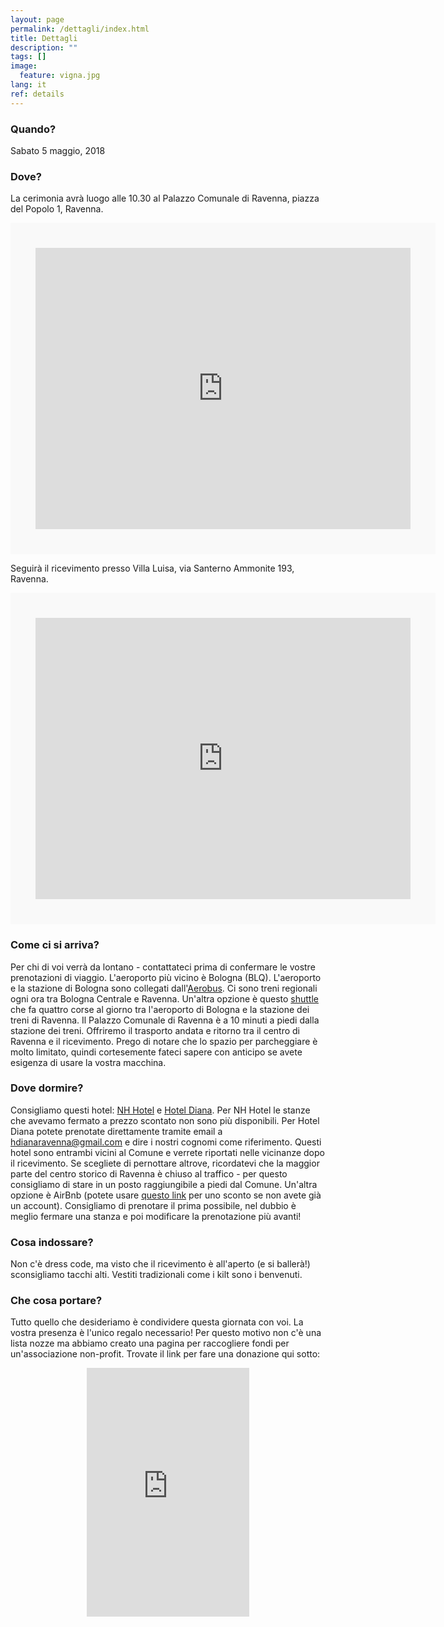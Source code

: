 ```yaml
---
layout: page
permalink: /dettagli/index.html
title: Dettagli
description: ""
tags: []
image:
  feature: vigna.jpg
lang: it
ref: details
---
```



### Quando?   

Sabato 5 maggio, 2018

### Dove?   

La cerimonia avrà luogo alle 10.30 al Palazzo Comunale di Ravenna, piazza del Popolo 1, Ravenna.
<div class="google-maps">
    <iframe src="https://www.google.com/maps/embed?pb=!1m14!1m8!1m3!1d552718.9721252556!2d11.811229583592342!3d44.43532089113919!3m2!1i1024!2i768!4f13.1!3m3!1m2!1s0x0%3A0xbe4eda259187bc7b!2sComune+di+Ravenna!5e0!3m2!1sen!2suk!4v1487937797713" width="600" height="450" frameborder="0" style="border:40px solid #f9f9f9" allowfullscreen></iframe>
</div>  
   
Seguirà il ricevimento presso Villa Luisa, via Santerno Ammonite 193, Ravenna. 
<div class="google-maps">
    <iframe src="https://www.google.com/maps/embed?pb=!1m18!1m12!1m3!1d11393.051153778155!2d12.06609052031141!3d44.4482824200331!2m3!1f0!2f0!3f0!3m2!1i1024!2i768!4f13.1!3m3!1m2!1s0x477e0726cc087ee7%3A0xcd71323400c1ad51!2sVia+Santerno+Ammonite%2C+193%2C+48124+Ravenna+RA!5e0!3m2!1sen!2sit!4v1495557784304" width="600" height="450" frameborder="0" style="border:40px solid #f9f9f9" allowfullscreen></iframe>
</div>


### Come ci si arriva?   
Per chi di voi verrà da lontano - contattateci prima di confermare le vostre prenotazioni di viaggio. L'aeroporto più vicino è Bologna (BLQ). L'aeroporto e la stazione di Bologna sono collegati dall'[Aerobus](https://aerobus.bo.it/). Ci sono treni regionali ogni ora tra Bologna Centrale e Ravenna. Un'altra opzione è questo [shuttle](http://www.shuttlecrab.it/) che fa quattro corse al giorno tra l'aeroporto di Bologna e la stazione dei treni di Ravenna. Il Palazzo Comunale di Ravenna è a 10 minuti a piedi dalla stazione dei treni. Offriremo il trasporto andata e ritorno tra il centro di Ravenna e il ricevimento. Prego di notare che lo spazio per parcheggiare è molto limitato, quindi cortesemente fateci sapere con anticipo se avete esigenza di usare la vostra macchina.    

### Dove dormire?  
Consigliamo questi hotel: [NH Hotel](https://www.nh-hotels.com/hotel/nh-ravenna) e [Hotel Diana](http://www.hoteldiana.ra.it/). Per NH Hotel le stanze che avevamo fermato a prezzo scontato non sono più disponibili. Per Hotel Diana potete prenotate direttamente tramite email a hdianaravenna@gmail.com e dire i nostri cognomi come riferimento. Questi hotel sono entrambi vicini al Comune e verrete riportati nelle vicinanze dopo il ricevimento. Se scegliete di pernottare altrove, ricordatevi che la maggior parte del centro storico di Ravenna è chiuso al traffico - per questo consigliamo di stare in un posto raggiungibile a piedi dal Comune. Un'altra opzione è AirBnb (potete usare [questo link](https://www.airbnb.com/c/sandrag4364) per uno sconto se non avete già un account). Consigliamo di prenotare il prima possibile, nel dubbio è meglio fermare una stanza e poi modificare la prenotazione più avanti!

### Cosa indossare?   
Non c'è dress code, ma visto che il ricevimento è all'aperto (e si ballerà!) sconsigliamo tacchi alti. Vestiti tradizionali come i kilt sono i benvenuti.

### Che cosa portare?
Tutto quello che desideriamo è condividere questa giornata con voi. La vostra presenza è l'unico regalo necessario! Per questo motivo non c'è una lista nozze ma abbiamo creato una pagina per raccogliere fondi per un'associazione non-profit. Trovate il link per fare una donazione qui sotto:   
<div align="center">
<iframe src="https://www.youcaring.com/fundraiser-widget.aspx?frid=766405" width="260" height="398" frameborder="0"></iframe>
</div>

